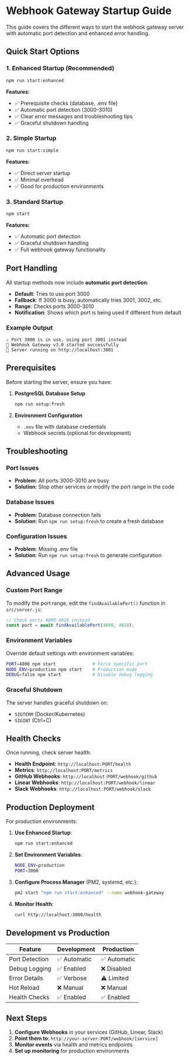# Webhook Gateway Startup Guide

This guide covers the different ways to start the webhook gateway server with automatic port detection and enhanced error handling.

## Quick Start Options

### 1. Enhanced Startup (Recommended)
```bash
npm run start:enhanced
```
**Features:**
- ✅ Prerequisite checks (database, .env file)
- ✅ Automatic port detection (3000-3010)
- ✅ Clear error messages and troubleshooting tips
- ✅ Graceful shutdown handling

### 2. Simple Startup
```bash
npm run start:simple
```
**Features:**
- ✅ Direct server startup
- ✅ Minimal overhead
- ✅ Good for production environments

### 3. Standard Startup
```bash
npm start
```
**Features:**
- ✅ Automatic port detection
- ✅ Graceful shutdown handling
- ✅ Full webhook gateway functionality

## Port Handling

All startup methods now include **automatic port detection**:

- **Default**: Tries to use port 3000
- **Fallback**: If 3000 is busy, automatically tries 3001, 3002, etc.
- **Range**: Checks ports 3000-3010
- **Notification**: Shows which port is being used if different from default

### Example Output
```
⚠️ Port 3000 is in use, using port 3001 instead
🚀 Webhook Gateway v3.0 started successfully
📡 Server running on http://localhost:3001
```

## Prerequisites

Before starting the server, ensure you have:

1. **PostgreSQL Database Setup**
   ```bash
   npm run setup:fresh
   ```

2. **Environment Configuration**
   - `.env` file with database credentials
   - Webhook secrets (optional for development)

## Troubleshooting

### Port Issues
- **Problem**: All ports 3000-3010 are busy
- **Solution**: Stop other services or modify the port range in the code

### Database Issues
- **Problem**: Database connection fails
- **Solution**: Run `npm run setup:fresh` to create a fresh database

### Configuration Issues
- **Problem**: Missing .env file
- **Solution**: Run `npm run setup:fresh` to generate configuration

## Advanced Usage

### Custom Port Range
To modify the port range, edit the `findAvailablePort()` function in `src/server.js`:

```javascript
// Check ports 4000-4010 instead
const port = await findAvailablePort(4000, 4010);
```

### Environment Variables
Override default settings with environment variables:

```bash
PORT=4000 npm start              # Force specific port
NODE_ENV=production npm start    # Production mode
DEBUG=false npm start            # Disable debug logging
```

### Graceful Shutdown
The server handles graceful shutdown on:
- `SIGTERM` (Docker/Kubernetes)
- `SIGINT` (Ctrl+C)

## Health Checks

Once running, check server health:

- **Health Endpoint**: `http://localhost:PORT/health`
- **Metrics**: `http://localhost:PORT/metrics`
- **GitHub Webhooks**: `http://localhost:PORT/webhook/github`
- **Linear Webhooks**: `http://localhost:PORT/webhook/linear`
- **Slack Webhooks**: `http://localhost:PORT/webhook/slack`

## Production Deployment

For production environments:

1. **Use Enhanced Startup**:
   ```bash
   npm run start:enhanced
   ```

2. **Set Environment Variables**:
   ```bash
   NODE_ENV=production
   PORT=3000
   ```

3. **Configure Process Manager** (PM2, systemd, etc.):
   ```bash
   pm2 start "npm run start:enhanced" --name webhook-gateway
   ```

4. **Monitor Health**:
   ```bash
   curl http://localhost:3000/health
   ```

## Development vs Production

| Feature | Development | Production |
|---------|-------------|------------|
| Port Detection | ✅ Automatic | ✅ Automatic |
| Debug Logging | ✅ Enabled | ❌ Disabled |
| Error Details | ✅ Verbose | ⚠️ Limited |
| Hot Reload | ❌ Manual | ❌ Manual |
| Health Checks | ✅ Enabled | ✅ Enabled |

## Next Steps

1. **Configure Webhooks** in your services (GitHub, Linear, Slack)
2. **Point them to**: `http://your-server:PORT/webhook/[service]`
3. **Monitor events** via health and metrics endpoints
4. **Set up monitoring** for production environments

